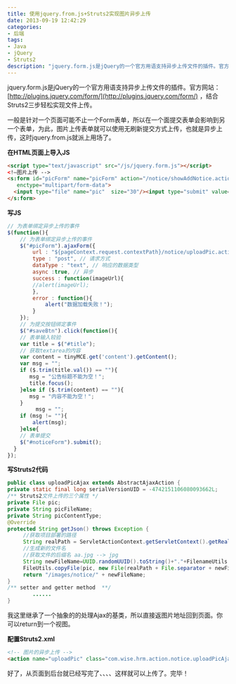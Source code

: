 ```yaml
---
title: 使用jquery.from.js+Struts2实现图片异步上传
date: 2013-09-19 12:42:29
categories: 
- 后端
tags:
- Java
- jQuery
- Struts2
description: "jquery.form.js是jQuery的一个官方用语支持异步上传文件的插件。官方网站：http://plugins.jquery.com/form/ ，结合Struts2三步轻松实现文件上传。"
---
```


jquery.form.js是jQuery的一个官方用语支持异步上传文件的插件。官方网站：[http://plugins.jquery.com/form/](http://plugins.jquery.com/form/) ，结合Struts2三步轻松实现文件上传。

一般是针对一个页面可能不止一个Form表单，所以在一个面提交表单会影响到另一个表单，为此，图片上传表单就可以使用无刷新提交方式上传，也就是异步上传，这时jquery.from.js就派上用场了。

**在HTML页面上导入JS**
```html
<script type="text/javascript" src="/js/jquery.form.js"></script>
<!—图片上传 -->
<s:form id="picForm" name="picForm" action="/notice/showAddNotice.action" method="post"
   enctype="multipart/form-data">
  <input type="file" name="pic"  size="30"/><input type="submit" value="上传"/>
</s:form>
```

**写JS**
```js
// 为表单绑定异步上传的事件
$(function(){
    // 为表单绑定异步上传的事件
    $("#picForm").ajaxForm({
        url : "${pageContext.request.contextPath}/notice/uploadPic.action", // 请求的url
        type : "post", // 请求方式
        dataType : "text", // 响应的数据类型
        async :true, // 异步
        success : function(imageUrl){
        //alert(imageUrl);
        },
        error : function(){
            alert("数据加载失败！");
        }
    });
    // 为提交按钮绑定事件
    $("#saveBtn").click(function(){
    // 表单输入较验
    var title = $("#title");
    // 获取textarea的内容
    var content = tinyMCE.get('content').getContent();
    var msg = "";
    if ($.trim(title.val()) == ""){
       msg = "公告标题不能为空！";
       title.focus();
    }else if ($.trim(content) == ""){
       msg = "内容不能为空！";
    }
         msg = "";
    if (msg != ""){
        alert(msg);
    }else{
    // 表单提交
    $("#noticeForm").submit();
  }
});
```

**写Struts2代码**
```java
public class uploadPicAjax extends AbstractAjaxAction {
private static final long serialVersionUID = -4742151106080093662L;
/** Struts2文件上传的三个属性 */
private File pic;
private String picFileName;
private String picContentType;
@Override
protected String getJson() throws Exception {
     //获取项目部署的路径
     String realPath = ServletActionContext.getServletContext().getRealPath("/images/notice");
     //生成新的文件名
     //获取文件的后缀名 aa.jpg --> jpg
     String newFileName=UUID.randomUUID().toString()+"."+FilenameUtils.getExtension(picFileName);
     FileUtils.copyFile(pic, new File(realPath + File.separator + newFileName));
     return "/images/notice/" + newFileName;
}
/** setter and getter method  **/
        ......
}
```
我这里继承了一个抽象的的处理Ajax的基类，所以直接返图片地址回到页面。你可以return到一个视图。

**配置Struts2.xml**
```html
<!-- 图片的异步上传 -->
<action name="uploadPic" class="com.wise.hrm.action.notice.uploadPicAjax"></action>
```

好了，从页面到后台就已经写完了、、、、这样就可以上传了。完毕！